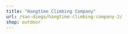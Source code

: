 ```yaml
---
title: "Hangtime Climbing Company"
url: /san-diego/hangtime-climbing-company-2/
shop: outdoor
---
```

